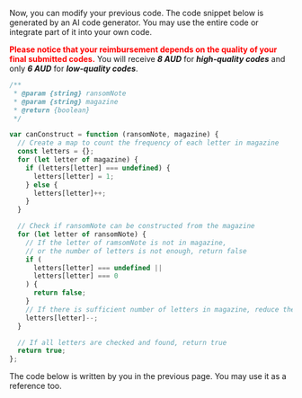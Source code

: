 Now, you can modify your previous code.  The code snippet below is generated by an AI code generator. You may use the entire code or integrate part of it into your own code. 



<span style="color: red;">**Please notice that your reimbursement depends on the quality of your final submitted codes.**</span> You will receive ***8 AUD*** for ***high-quality codes*** and only ***6 AUD*** for ***low-quality codes***. 

```javascript
/**
 * @param {string} ransomNote
 * @param {string} magazine
 * @return {boolean}
 */

var canConstruct = function (ransomNote, magazine) {
  // Create a map to count the frequency of each letter in magazine
  const letters = {};
  for (let letter of magazine) {
    if (letters[letter] === undefined) {
      letters[letter] = 1;
    } else {
      letters[letter]++;
    }
  }

  // Check if ransomNote can be constructed from the magazine
  for (let letter of ransomNote) {
    // If the letter of ramsomNote is not in magazine,
    // or the number of letters is not enough, return false
    if (
      letters[letter] === undefined ||
      letters[letter] === 0
    ) {
      return false;
    }
    // If there is sufficient number of letters in magazine, reduce the frequency
    letters[letter]--;
  }

  // If all letters are checked and found, return true
  return true;
};
```

The code below is written by you in the previous page. You may use it as a reference too. 